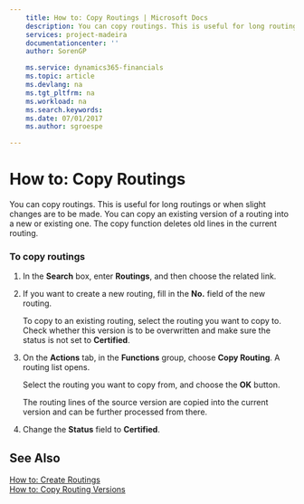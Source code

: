 ```yaml
---
    title: How to: Copy Routings | Microsoft Docs
    description: You can copy routings. This is useful for long routings or when slight changes are to be made. You can copy an existing version of a routing into a new or existing one. The copy function deletes old lines in the current routing.
    services: project-madeira
    documentationcenter: ''
    author: SorenGP

    ms.service: dynamics365-financials
    ms.topic: article
    ms.devlang: na
    ms.tgt_pltfrm: na
    ms.workload: na
    ms.search.keywords:
    ms.date: 07/01/2017
    ms.author: sgroespe

---
```

# How to: Copy Routings
You can copy routings. This is useful for long routings or when slight changes are to be made. You can copy an existing version of a routing into a new or existing one. The copy function deletes old lines in the current routing.  
  
### To copy routings  
  
1.  In the **Search** box, enter **Routings**, and then choose the related link.  
  
2.  If you want to create a new routing, fill in the **No.** field of the new routing.  
  
     To copy to an existing routing, select the routing you want to copy to. Check whether this version is to be overwritten and make sure the status is not set to **Certified**.  
  
3.  On the **Actions** tab, in the **Functions** group, choose **Copy Routing**. A routing list opens.  
  
     Select the routing you want to copy from, and choose the **OK** button.  
  
     The routing lines of the source version are copied into the current version and can be further processed from there.  
  
4.  Change the **Status** field to **Certified**.  
  
## See Also  
 [How to: Create Routings](../how-to-create-routings.md)   
 [How to: Copy Routing Versions](../how-to-copy-routing-versions.md)